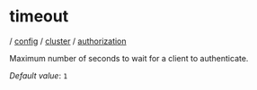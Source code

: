 # timeout

/ [config](/reference/server-config/index.md) / [cluster](/reference/server-config/config/cluster/index.md) / [authorization](/reference/server-config/config/cluster/authorization/index.md) 

Maximum number of seconds to wait for a client to authenticate.

*Default value*: `1`

